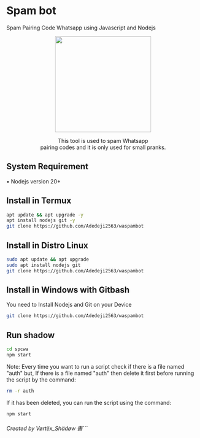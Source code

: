 # Spam bot
Spam Pairing Code Whatsapp using Javascript and Nodejs
<div align="center">
  <p>
    <img src="https://files.catbox.moe/ubngtu.png" width="250">
  </p>
  <p>This tool is used to spam Whatsapp<br>
    pairing codes and it is only used for small pranks. </p>
</div>

## System Requirement
• Nodejs version 20+

## Install in Termux
```bash
apt update && apt upgrade -y
apt install nodejs git -y
git clone https://github.com/Adedeji2563/waspambot
```

## Install in Distro Linux
```bash
sudo apt update && apt upgrade
sudo apt install nodejs git
git clone https://github.com/Adedeji2563/waspambot
```

## Install in Windows with Gitbash
You need to Install Nodejs and Git on your Device
```bash
git clone https://github.com/Adedeji2563/waspambot
```

## Run shadow
```bash
cd spcwa
npm start
```

Note:
Every time you want to run a script check if there is a file named "auth" but, If there is a file named "auth" then delete it first before running the script by the command:
```bash
rm -r auth
```
If it has been deleted, you can run the script using the command:
```bash
npm start
```

###### Created by  Vørtëx_Shädøw 軎```
